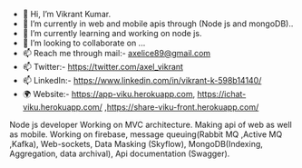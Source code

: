 - 👋 Hi, I’m Vikrant Kumar.
- 👀 I’m currently in web and mobile apis through (Node js and mongoDB)..
- 🌱 I’m currently learning and working on node js.
- 💞️ I’m looking to collaborate on ...
- 📫 Reach me through mail:- axelice89@gmail.com
- 📫 Twitter:- https://twitter.com/axel_vikrant
- 📫 LinkedIn:- https://www.linkedin.com/in/vikrant-k-598b14140/
- 🌍 Website:- https://app-viku.herokuapp.com, https://ichat-viku.herokuapp.com/  ,https://share-viku-front.herokuapp.com/

Node js developer Working on MVC architecture. 
Making api of web as well as mobile. 
Working on firebase, message queuing(Rabbit MQ ,Active MQ ,Kafka), Web-sockets, Data Masking (Skyflow), MongoDB(Indexing, Aggregation, data archival), Api documentation (Swagger).
<!---
axelviku/axelviku is a ✨ special ✨ repository because its `README.md` (this file) appears on your GitHub profile.
You can click the Preview link to take a look at your changes.
--->
